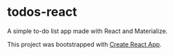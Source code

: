 # todos-react

A simple to-do list app made with React and Materialize.

This project was bootstrapped with [Create React App](https://github.com/facebook/create-react-app).
